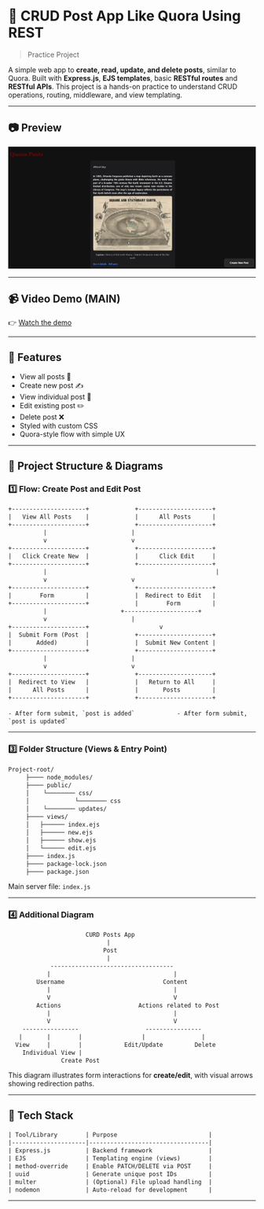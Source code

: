 # 📝 CRUD Post App Like Quora Using REST 
> Practice Project

A simple web app to **create, read, update, and delete posts**, similar to Quora. Built with **Express.js**, **EJS templates**, basic **RESTful routes** and **RESTful APIs**. This project is a hands-on practice to understand CRUD operations, routing, middleware, and view templating.

---

## 📷 Preview

![CRUD Post App Like Quora Using REST](https://github.com/Priyash-Das/Photos/blob/main/CURD%20using%20REST.png)

---

## 📹 Video Demo (MAIN)

👉 [Watch the demo](https://github.com/Priyash-Das/Photos/blob/main/CURD%20using%20REST.mp4)


---

## 🚀 Features

- View all posts 🧾  
- Create new post ✍️  
- View individual post 📖  
- Edit existing post ✏️  
- Delete post ❌  
- Styled with custom CSS  
- Quora-style flow with simple UX  

---

## 🧠 Project Structure & Diagrams

### 1️⃣ Flow: Create Post and Edit Post

```
+---------------------+ 			+---------------------+
|   View All Posts    | 			|      All Posts      |
+---------------------+ 			+---------------------+
          |						   |
          v						   v
+---------------------+ 			+---------------------+
|   Click Create New  | 			|      Click Edit     |
+---------------------+ 			+---------------------+
          |                                                | 
          v						   v
+---------------------+ 			+---------------------+
|        Form         |				|  Redirect to Edit   |
+---------------------+ 			|        Form         |
          | 					+---------------------+
          v						   |	
+---------------------+ 				   v	
|  Submit Form (Post  |				+---------------------+
|       Added)        | 			|  Submit New Content |
+---------------------+ 			+---------------------+
          |						   |	
          v						   v
+---------------------+ 			+---------------------+
|  Redirect to View   |				|   Return to All     |
|      All Posts      |				|       Posts         |
+---------------------+ 			+---------------------+

- After form submit, `post is added`            - After form submit, `post is updated`
```

---

### 3️⃣ Folder Structure (Views & Entry Point)

```
Project-root/
	 ├──── node_modules/
	 ├──── public/
	 │    └──────── css/
	 │             └──────── css
	 │    └──────── updates/
	 ├──── views/
	 │   ├────── index.ejs
	 │   ├────── new.ejs
	 │   ├────── show.ejs
	 │   └────── edit.ejs
	 ├──── index.js
	 ├──── package-lock.json
	 ├──── package.json
```
Main server file: `index.js`

---

### 4️⃣ Additional Diagram

```
                      CURD Posts App
                            |
                           Post
                            |
            -----------------------------------
           |                                   |
        Username                            Content
           |                                   |
           V                                   V
        Actions                      Actions related to Post
           |                                   |
           V                                   V
    ----------------                   ----------------
   |       |        |                 |                |
  View     |        |            Edit/Update         Delete
    Individual View |
               Create Post
```
This diagram illustrates form interactions for **create/edit**, with visual arrows showing redirection paths.

---

## 🧰 Tech Stack
```
| Tool/Library        | Purpose                          |
|---------------------|----------------------------------|
| Express.js          | Backend framework                |
| EJS                 | Templating engine (views)        |
| method-override     | Enable PATCH/DELETE via POST     |
| uuid                | Generate unique post IDs         |
| multer              | (Optional) File upload handling  |
| nodemon             | Auto-reload for development      |
```
---
